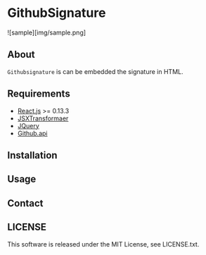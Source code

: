 # GithubSignature

![sample][img/sample.png]

## About

`Githubsignature` is can be embedded the signature in HTML.

## Requirements

- [React.js](http://facebook.github.io/react/) >= 0.13.3
- [JSXTransformaer](https://fb.me/JSXTransformer-0.13.2.js)
- [JQuery](https://code.jquery.com/jquery-2.1.3.min.js)
- [Github.api](https://api.github.com)

## Installation

## Usage

## Contact

## LICENSE

This software is released under the MIT License, see LICENSE.txt.
